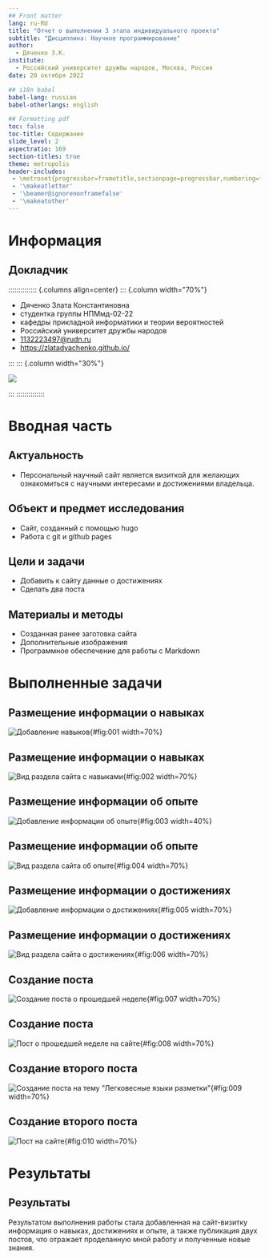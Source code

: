 ```yaml
---
## Front matter
lang: ru-RU
title: "Отчет о выполнении 3 этапа индивидуального проекта"
subtitle: "Дисциплина: Научное программирование"
author:
  - Дяченко З.К.
institute:
  - Российский университет дружбы народов, Москва, Россия
date: 20 октября 2022

## i18n babel
babel-lang: russian
babel-otherlangs: english

## Formatting pdf
toc: false
toc-title: Содержание
slide_level: 2
aspectratio: 169
section-titles: true
theme: metropolis
header-includes:
 - \metroset{progressbar=frametitle,sectionpage=progressbar,numbering=fraction}
 - '\makeatletter'
 - '\beamer@ignorenonframefalse'
 - '\makeatother'
---
```


# Информация

## Докладчик

:::::::::::::: {.columns align=center}
::: {.column width="70%"}

  * Дяченко Злата Константиновна
  * студентка группы НПМмд-02-22
  * кафедры прикладной информатики и теории вероятностей
  * Российский университет дружбы народов
  * [1132223497@rudn.ru](mailto:1132223497@rudn.ru)
  * <https://zlatadyachenko.github.io/>

:::
::: {.column width="30%"}

![](./images/ya.jpg)

:::
::::::::::::::

# Вводная часть

## Актуальность

- Персональный научный сайт является визиткой для желающих ознакомиться с научными интересами и достижениями владельца.

## Объект и предмет исследования

- Сайт, созданный с помощью hugo
- Работа с git и github pages

## Цели и задачи

- Добавить к сайту данные о достижениях
- Сделать два поста

## Материалы и методы

- Созданная ранее заготовка сайта
- Дополнительные изображения
- Программное обеспечение для работы с Markdown

# Выполненные задачи

## Размещение информации о навыках

![Добавление навыков](images/2.png){#fig:001 width=70%}

## Размещение информации о навыках

![Вид раздела сайта с навыками](images/6.png){#fig:002 width=70%}

## Размещение информации об опыте

![Добавление информации об опыте](images/1.png){#fig:003 width=40%}

## Размещение информации об опыте

![Вид раздела сайта об опыте](images/7.png){#fig:004 width=70%}

## Размещение информации о достижениях

![Добавление информации о достижениях](images/3.png){#fig:005 width=70%}

## Размещение информации о достижениях

![Вид раздела сайта о достижениях](images/8.png){#fig:006 width=70%}

## Создание поста

![Создание поста о прошедшей неделе](images/5.png){#fig:007 width=70%}

## Создание поста

![Пост о прошедшей неделе на сайте](images/9.png){#fig:008 width=70%}

## Создание второго поста

![Создание поста на тему "Легковесные языки разметки"](images/4.png){#fig:009 width=70%}

## Создание второго поста

![Пост на сайте](images/10.png){#fig:010 width=70%}

# Результаты

## Результаты

Результатом выполнения работы стала добавленная на сайт-визитку информация о навыках, достижениях и опыте, а также публикация двух постов, что отражает проделанную мной работу и полученные новые знания.
